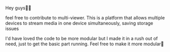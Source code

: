 Hey guys👊🏽

feel free to contribute to multi-viewer.
This is a platform that allows multiple devices to stream media in one device simultaneously, saving storage issues

I'd have loved the code to be more modular but I made it in a rush out of need, just to get the basic part running. Feel free to make it more modular💖
